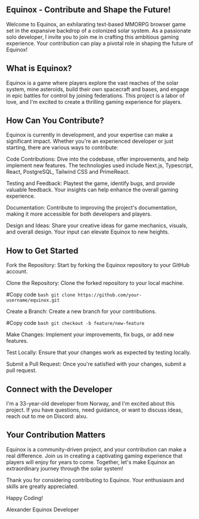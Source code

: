 ## Equinox - Contribute and Shape the Future!
Welcome to Equinox, an exhilarating text-based MMORPG browser game set in the expansive backdrop of a colonized solar system. As a passionate solo developer, I invite you to join me in crafting this ambitious gaming experience. Your contribution can play a pivotal role in shaping the future of Equinox!

## What is Equinox?
Equinox is a game where players explore the vast reaches of the solar system, mine asteroids, build their own spacecraft and bases, and engage in epic battles for control by joining federations. This project is a labor of love, and I'm excited to create a thrilling gaming experience for players.

## How Can You Contribute?
Equinox is currently in development, and your expertise can make a significant impact. Whether you're an experienced developer or just starting, there are various ways to contribute:

Code Contributions: Dive into the codebase, offer improvements, and help implement new features. The technologies used include Next.js, Typescript, React, PostgreSQL, Tailwind CSS and PrimeReact.

Testing and Feedback: Playtest the game, identify bugs, and provide valuable feedback. Your insights can help enhance the overall gaming experience.

Documentation: Contribute to improving the project's documentation, making it more accessible for both developers and players.

Design and Ideas: Share your creative ideas for game mechanics, visuals, and overall design. Your input can elevate Equinox to new heights.

## How to Get Started
Fork the Repository: Start by forking the Equinox repository to your GitHub account.

Clone the Repository: Clone the forked repository to your local machine.


#Copy code 
```bash git clone https://github.com/your-username/equinox.git ```

Create a Branch: Create a new branch for your contributions.

#Copy code
```bash git checkout -b feature/new-feature ```

Make Changes: Implement your improvements, fix bugs, or add new features.

Test Locally: Ensure that your changes work as expected by testing locally.

Submit a Pull Request: Once you're satisfied with your changes, submit a pull request.

## Connect with the Developer
I'm a 33-year-old developer from Norway, and I'm excited about this project. If you have questions, need guidance, or want to discuss ideas, reach out to me on Discord: alxu.

## Your Contribution Matters
Equinox is a community-driven project, and your contribution can make a real difference. Join us in creating a captivating gaming experience that players will enjoy for years to come. Together, let's make Equinox an extraordinary journey through the solar system!

Thank you for considering contributing to Equinox. Your enthusiasm and skills are greatly appreciated.

Happy Coding!

Alexander
Equinox Developer

